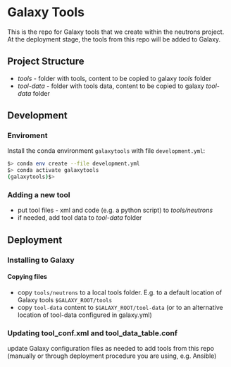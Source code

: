 # Galaxy Tools

This is the repo for Galaxy tools that we create within the neutrons project. At the deployment stage, the tools from this repo will be added to Galaxy.

## Project Structure

- _tools_ - folder with tools, content to be copied to galaxy _tools_ folder
- _tool-data_ - folder with tools data, content to be copied to galaxy _tool-data_ folder

## Development

### Enviroment

Install the conda environment `galaxytools` with file `development.yml`:

```bash
$> conda env create --file development.yml
$> conda activate galaxytools
(galaxytools)$>
```

### Adding a new tool
- put tool files - xml and code (e.g. a python script) to _tools/neutrons_
- if needed, add tool data to _tool-data_ folder

## Deployment

### Installing to Galaxy

#### Copying files
 - copy `tools/neutrons` to a local tools folder. E.g. to a default location of Galaxy tools `$GALAXY_ROOT/tools`
 - copy `tool-data` content to `$GALAXY_ROOT/tool-data` (or to an alternative location of tool-data configured in galaxy.yml)

### Updating tool_conf.xml and tool_data_table.conf
update Galaxy configuration files as needed to add tools from this repo 
(manually or through deployment procedure you are using, e.g. Ansible)

